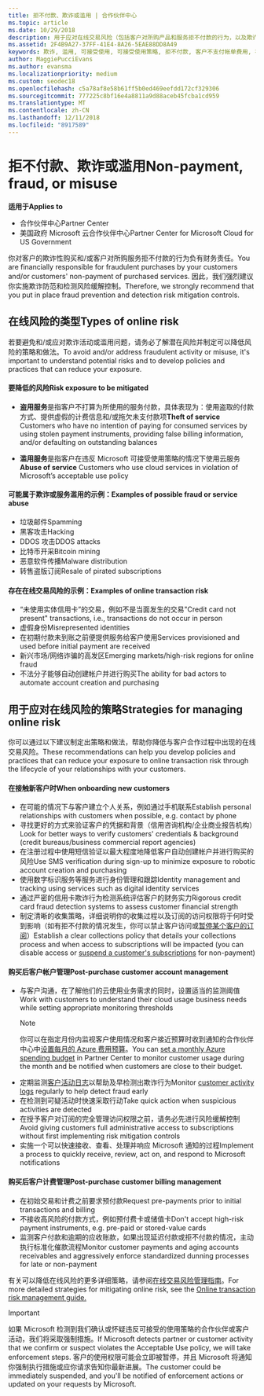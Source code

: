 ```yaml
---
title: 拒不付款、欺诈或滥用 | 合作伙伴中心
ms.topic: article
ms.date: 10/29/2018
description: 用于应对在线交易风险（包括客户对所购产品和服务拒不付款的行为，以及欺诈活动或滥用行为）的策略。
ms.assetid: 2F4B9A27-37FF-41E4-8A26-5EAE88DD8A49
keywords: 欺诈, 滥用, 可接受使用, 可接受使用策略, 拒不付款, 客户不支付帐单费用, 在线风险, 盗用服务, 滥用服务, 暂停订阅,
author: MaggiePucciEvans
ms.author: evansma
ms.localizationpriority: medium
ms.custom: seodec18
ms.openlocfilehash: c5a78af8e58b61ff5b0ed469eefdd172cf329306
ms.sourcegitcommit: 777225c8bf16e4a8811a9d88aceb45fcba1cd959
ms.translationtype: MT
ms.contentlocale: zh-CN
ms.lasthandoff: 12/11/2018
ms.locfileid: "8917589"
---
```

# <a name="non-payment-fraud-or-misuse"></a><span data-ttu-id="38247-104">拒不付款、欺诈或滥用</span><span class="sxs-lookup"><span data-stu-id="38247-104">Non-payment, fraud, or misuse</span></span>

**<span data-ttu-id="38247-105">适用于</span><span class="sxs-lookup"><span data-stu-id="38247-105">Applies to</span></span>**

-  <span data-ttu-id="38247-106">合作伙伴中心</span><span class="sxs-lookup"><span data-stu-id="38247-106">Partner Center</span></span>
-  <span data-ttu-id="38247-107">美国政府 Microsoft 云合作伙伴中心</span><span class="sxs-lookup"><span data-stu-id="38247-107">Partner Center for Microsoft Cloud for US Government</span></span>



<span data-ttu-id="38247-108">你对客户的欺诈性购买和/或客户对所购服务拒不付款的行为负有财务责任。</span><span class="sxs-lookup"><span data-stu-id="38247-108">You are financially responsible for fraudulent purchases by your customers and/or customers' non-payment of purchased services.</span></span> <span data-ttu-id="38247-109">因此，我们强烈建议你实施欺诈防范和检测风险缓解控制。</span><span class="sxs-lookup"><span data-stu-id="38247-109">Therefore, we strongly recommend that you put in place fraud prevention and detection risk mitigation controls.</span></span>

## <a name="types-of-online-risk"></a><span data-ttu-id="38247-110">在线风险的类型</span><span class="sxs-lookup"><span data-stu-id="38247-110">Types of online risk</span></span>

<span data-ttu-id="38247-111">若要避免和/或应对欺诈活动或滥用问题，请务必了解潜在风险并制定可以降低风险的策略和做法。</span><span class="sxs-lookup"><span data-stu-id="38247-111">To avoid and/or address fraudulent activity or misuse, it's important to understand potential risks and to develop policies and practices that can reduce your exposure.</span></span>

#### <a name="risk-exposure-to-be-mitigated"></a><span data-ttu-id="38247-112">要降低的风险</span><span class="sxs-lookup"><span data-stu-id="38247-112">Risk exposure to be mitigated</span></span>

- <span data-ttu-id="38247-113">**盗用服务**是指客户不打算为所使用的服务付款，具体表现为：使用盗取的付款方式、提供虚假的计费信息和/或拖欠未支付款项</span><span class="sxs-lookup"><span data-stu-id="38247-113">**Theft of service** Customers who have no intention of paying for consumed services by using stolen payment instruments, providing false billing information, and/or defaulting on outstanding balances</span></span>

- <span data-ttu-id="38247-114">**滥用服务**是指客户在违反 Microsoft 可接受使用策略的情况下使用云服务</span><span class="sxs-lookup"><span data-stu-id="38247-114">**Abuse of service** Customers who use cloud services in violation of Microsoft’s acceptable use policy</span></span>

#### <a name="examples-of-possible-fraud-or-service-abuse"></a><span data-ttu-id="38247-115">可能属于欺诈或服务滥用的示例：</span><span class="sxs-lookup"><span data-stu-id="38247-115">Examples of possible fraud or service abuse</span></span>
- <span data-ttu-id="38247-116">垃圾邮件</span><span class="sxs-lookup"><span data-stu-id="38247-116">Spamming</span></span>
- <span data-ttu-id="38247-117">黑客攻击</span><span class="sxs-lookup"><span data-stu-id="38247-117">Hacking</span></span>
- <span data-ttu-id="38247-118">DDOS 攻击</span><span class="sxs-lookup"><span data-stu-id="38247-118">DDOS attacks</span></span>
- <span data-ttu-id="38247-119">比特币开采</span><span class="sxs-lookup"><span data-stu-id="38247-119">Bitcoin mining</span></span>
- <span data-ttu-id="38247-120">恶意软件传播</span><span class="sxs-lookup"><span data-stu-id="38247-120">Malware distribution</span></span>
- <span data-ttu-id="38247-121">转售盗版订阅</span><span class="sxs-lookup"><span data-stu-id="38247-121">Resale of pirated subscriptions</span></span> 

#### <a name="examples-of-online-transaction-risk"></a><span data-ttu-id="38247-122">存在在线交易风险的示例：</span><span class="sxs-lookup"><span data-stu-id="38247-122">Examples of online transaction risk</span></span>
- <span data-ttu-id="38247-123">“未使用实体信用卡”的交易，例如不是当面发生的交易</span><span class="sxs-lookup"><span data-stu-id="38247-123">"Credit card not present" transactions, i.e., transactions do not occur in person</span></span>
- <span data-ttu-id="38247-124">虚假身份</span><span class="sxs-lookup"><span data-stu-id="38247-124">Misrepresented identities</span></span>
- <span data-ttu-id="38247-125">在初期付款未到账之前便提供服务给客户使用</span><span class="sxs-lookup"><span data-stu-id="38247-125">Services provisioned and used before initial payment are received</span></span>
- <span data-ttu-id="38247-126">新兴市场/网络诈骗的高发区</span><span class="sxs-lookup"><span data-stu-id="38247-126">Emerging markets/high-risk regions for online fraud</span></span>
- <span data-ttu-id="38247-127">不法分子能够自动创建帐户并进行购买</span><span class="sxs-lookup"><span data-stu-id="38247-127">The ability for bad actors to automate account creation and purchasing</span></span>

## <a name="strategies-for-managing-online-risk"></a><span data-ttu-id="38247-128">用于应对在线风险的策略</span><span class="sxs-lookup"><span data-stu-id="38247-128">Strategies for managing online risk</span></span>

<span data-ttu-id="38247-129">你可以通过以下建议制定出策略和做法，帮助你降低与客户合作过程中出现的在线交易风险。</span><span class="sxs-lookup"><span data-stu-id="38247-129">These recommendations can help you develop policies and practices that can reduce your exposure to online transaction risk through the lifecycle of your relationships with your customers.</span></span>  

#### <a name="when-onboarding-new-customers"></a><span data-ttu-id="38247-130">在接触新客户时</span><span class="sxs-lookup"><span data-stu-id="38247-130">When onboarding new customers</span></span>
- <span data-ttu-id="38247-131">在可能的情况下与客户建立个人关系，例如通过手机联系</span><span class="sxs-lookup"><span data-stu-id="38247-131">Establish personal relationships with customers when possible, e.g. contact by phone</span></span>
- <span data-ttu-id="38247-132">寻找更好的方式来验证客户的凭据和背景（信用咨询机构/企业商业报告机构）</span><span class="sxs-lookup"><span data-stu-id="38247-132">Look for better ways to verify customers' credentials & background (credit bureaus/business commercial report agencies)</span></span> 
- <span data-ttu-id="38247-133">在注册过程中使用短信验证以最大程度地降低客户自动创建帐户并进行购买的风险</span><span class="sxs-lookup"><span data-stu-id="38247-133">Use SMS verification during sign-up to minimize exposure to robotic account creation and purchasing</span></span>
- <span data-ttu-id="38247-134">使用数字标识服务等服务进行身份管理和跟踪</span><span class="sxs-lookup"><span data-stu-id="38247-134">Identity management and tracking using services such as digital identity services</span></span>
- <span data-ttu-id="38247-135">通过严密的信用卡欺诈行为检测系统评估客户的财务实力</span><span class="sxs-lookup"><span data-stu-id="38247-135">Rigorous credit card fraud detection systems to assess customer financial strength</span></span>
- <span data-ttu-id="38247-136">制定清晰的收集策略，详细说明你的收集过程以及订阅的访问权限将于何时受到影响（如有拒不付款的情况发生，你可以禁止客户访问或[暂停某个客户的订阅](suspend-a-subscription.md)）</span><span class="sxs-lookup"><span data-stu-id="38247-136">Establish a clear collections policy that details your collections process and when access to subscriptions will be impacted (you can disable access or [suspend a customer's subscriptions](suspend-a-subscription.md) for non-payment)</span></span>

#### <a name="post-purchase-customer-account-management"></a><span data-ttu-id="38247-137">购买后客户帐户管理</span><span class="sxs-lookup"><span data-stu-id="38247-137">Post-purchase customer account management</span></span>
- <span data-ttu-id="38247-138">与客户沟通，在了解他们的云使用业务需求的同时，设置适当的监测阈值</span><span class="sxs-lookup"><span data-stu-id="38247-138">Work with customers to understand their cloud usage business needs while setting appropriate monitoring thresholds</span></span>
    > [!NOTE]  
    >  <span data-ttu-id="38247-139">你可以在指定月份内监视客户使用情况和客户接近预算时收到通知的合作伙伴中心中[设置每月的 Azure 费用预算](set-an-azure-spending-budget-for-your-customers.md)。</span><span class="sxs-lookup"><span data-stu-id="38247-139">You can [set a monthly Azure spending budget](set-an-azure-spending-budget-for-your-customers.md) in Partner Center to monitor customer usage during the month and be notified when customers are close to their budget.</span></span>
- <span data-ttu-id="38247-140">定期监测[客户活动日志](activity-logs.md)以帮助及早检测出欺诈行为</span><span class="sxs-lookup"><span data-stu-id="38247-140">Monitor [customer activity logs](activity-logs.md) regularly to help detect fraud early</span></span>
- <span data-ttu-id="38247-141">在检测到可疑活动时快速采取行动</span><span class="sxs-lookup"><span data-stu-id="38247-141">Take quick action when suspicious activities are detected</span></span>
- <span data-ttu-id="38247-142">在授予客户对订阅的完全管理访问权限之前，请务必先进行风险缓解控制</span><span class="sxs-lookup"><span data-stu-id="38247-142">Avoid giving customers full administrative access to subscriptions without first implementing risk mitigation controls</span></span>
- <span data-ttu-id="38247-143">实施一个可以快速接收、查看、处理并响应 Microsoft 通知的过程</span><span class="sxs-lookup"><span data-stu-id="38247-143">Implement a process to quickly receive, review, act on, and respond to Microsoft notifications</span></span>

#### <a name="post-purchase-customer-billing-management"></a><span data-ttu-id="38247-144">购买后客户计费管理</span><span class="sxs-lookup"><span data-stu-id="38247-144">Post-purchase customer billing management</span></span>
- <span data-ttu-id="38247-145">在初始交易和计费之前要求预付款</span><span class="sxs-lookup"><span data-stu-id="38247-145">Request pre-payments prior to initial transactions and billing</span></span> 
- <span data-ttu-id="38247-146">不接收高风险的付款方式，例如预付费卡或储值卡</span><span class="sxs-lookup"><span data-stu-id="38247-146">Don't accept high-risk payment instruments, e.g. pre-paid or stored-value cards</span></span>
- <span data-ttu-id="38247-147">监测客户付款和逾期的应收账款，如果出现延迟付款或拒不付款的情况，主动执行标准化催款流程</span><span class="sxs-lookup"><span data-stu-id="38247-147">Monitor customer payments and aging accounts receivables and aggressively enforce standardized dunning processes for late or non-payment</span></span>

<span data-ttu-id="38247-148">有关可以降低在线风险的更多详细策略，请参阅[在线交易风险管理指南](https://assets.windowsphone.com/7d885238-e13b-4f10-a682-3d5adacd2859/CSP-PartnerRiskGuide-APSFinal_InvariantCulture_Default.zip)。</span><span class="sxs-lookup"><span data-stu-id="38247-148">For more detailed strategies for mitigating online risk, see the [Online transaction risk management guide.](https://assets.windowsphone.com/7d885238-e13b-4f10-a682-3d5adacd2859/CSP-PartnerRiskGuide-APSFinal_InvariantCulture_Default.zip)</span></span>

> [!IMPORTANT]  
> <span data-ttu-id="38247-149">如果 Microsoft 检测到我们确认或怀疑违反可接受的使用策略的合作伙伴或客户活动，我们将采取强制措施。</span><span class="sxs-lookup"><span data-stu-id="38247-149">If Microsoft detects partner or customer activity that we confirm or suspect violates the Acceptable Use policy, we will take enforcement steps.</span></span> <span data-ttu-id="38247-150">客户的使用权限可能会立即被暂停，并且 Microsoft 将通知你强制执行措施或应你请求告知你最新进展。</span><span class="sxs-lookup"><span data-stu-id="38247-150">The customer could be immediately suspended, and you'll be notified of enforcement actions or updated on your requests by Microsoft.</span></span>

 

 



